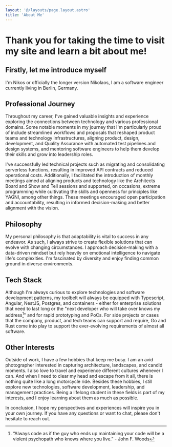```yaml
---
layout: '@/layouts/page.layout.astro'
title: 'About Me'
---
```

# Thank you for taking the time to visit my site and learn a bit about me!

## Firstly, let me introduce myself

I'm Nikos or officially the longer version Nikolaos, I am a software engineer currently living in Berlin, Germany.

## Professional Journey

Throughout my career, I've gained valuable insights and experience exploring the connections between technology and various professional domains. Some notable moments in my journey that I'm particularly proud of include streamlined workflows and proposals that reshaped product teams and technology infrastructures, aligning product, design, development, and Quality Assurance with automated test pipelines and design systems, and mentoring software engineers to help them develop their skills and grow into leadership roles.

I've successfully led technical projects such as migrating and consolidating serverless functions, resulting in improved API contracts and reduced operational costs. Additionally, I facilitated the introduction of monthly meetings aimed at aligning products and technology like the Architects Board and Show and Tell sessions and supported, on occasions, extreme programming while cultivating the skills and openness for principles like YAGNI, among other things. These meetings encouraged open participation and accountability, resulting in informed decision-making and better alignment with the vision.

## Philosophy

My personal philosophy is that adaptability is vital to success in any endeavor. As such, I always strive to create flexible solutions that can evolve with changing circumstances. I approach decision-making with a data-driven mindset but rely heavily on emotional intelligence to navigate life's complexities. I'm fascinated by diversity and enjoy finding common ground in diverse environments.

## Tech Stack

Although I'm always curious to explore technologies and software development patterns, my toolbelt will always be equipped with Typescript, Angular, NestJS, Postgres, and containers - either for enterprise solutions that need to last long or the "next developer who will take over knows my address[^1]" and for rapid prototyping and PoCs. For side projects or cases that the company, product, and tech teams can support and require, Go and Rust come into play to support the ever-evolving requirements of almost all software.

## Other Interests

Outside of work, I have a few hobbies that keep me busy. I am an avid photographer interested in capturing architecture, landscapes, and candid moments. I also love to travel and experience different cultures whenever I can. And when I need to clear my head and escape from it all, there is nothing quite like a long motorcycle ride. Besides these hobbies, I still explore new technologies, software development, leadership, and management practices. Being a lifelong student in these fields is part of my interests, and I enjoy learning about them as much as possible.

In conclusion, I hope my perspectives and experiences will inspire you in your own journey. If you have any questions or want to chat, please don't hesitate to reach out.

[^1]: “Always code as if the guy who ends up maintaining your code will be a violent psychopath who knows where you live.” - John F. Woods
